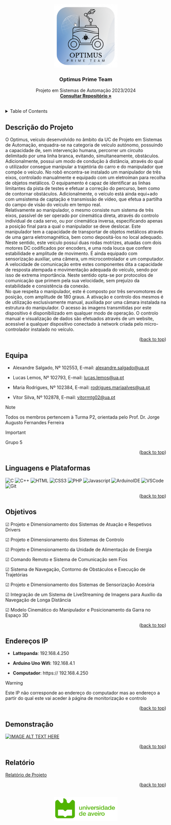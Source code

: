 <!-- PROJECT LOGO -->
<br />
<div align="center">
  <a href="https://github.com/AMFS02/OptimusPT_PSA">
    <img src="Optimus.jpg" alt="Logo" width="200" height="200">
  </a>

  <h3 align="center">Optimus Prime Team</h3>

  <p align="center">
    Projeto em Sistemas de Automação 2023/2024
    <br />
    <a href="https://github.com/AMFS02/OptimusPT_PSA"><strong> Consultar Repositório »</strong></a>
    <br />
    <br />
  </p>
</div>


<!-- TABLE OF CONTENTS -->
<details>
  <summary>Table of Contents</summary>
  <ol>
    <li>
      <a href="#descriçao-do-projeto">Descrição do Projeto</a>
        </ul>
    </li>
    <li>
      <a href="#equipa">Equipa</a>
      </ul>
    </li>
    <li>
      <a href="#linguagens-e-plataformas">Linguagens e Plataformas</a></li>
      </ul>
    </li>
    <li>
      <a href="#objetivos">Objetivos</a>
      </ul>
    </li>
    <li>
      <a href="#endereços-ip">Endereços IP</a>
      </ul>
    </li>
    <li>
      <a href="#demonstração">Demonstração</a>
      </ul>
    </li>
    <li>
      <a href="#relatório">Relatório de Projeto</a>
</details>



<!-- Descrição do Projeto-->
## Descrição do Projeto
  O Optimus, veículo desenvolvido no âmbito da UC de Projeto em Sistemas de Automação, enquadra-se na categoria de veículo autónomo, possuindo a capacidade de, sem intervenção humana, percorrer um circuito delimitado por uma linha branca, evitando, simultaneamente, obstáculos.\
    Adicionalmente, possui um modo de condução à distância, através do qual o utilizador consegue manipular a trajetória do carro e do manipulador que compõe o veículo. No robô encontra-se instalado um manipulador de três eixos, controlado manualmente e equipado com um eletroíman para recolha de objetos metálicos. O equipamento é capaz de identificar as linhas limitantes da pista de testes e efetuar a correção do percurso, bem como de contornar obstáculos. Adicionalmente, o veículo está ainda equi+ado com umsistema de captação e transmissão de vídeo, que efetua a partilha do campo de visão do veículo  em tempo real.\
  Relativamente ao manipulador, o mesmo consiste num sistema de três eixos, passível de ser operado por cinemática direta, através do controlo individual de cada servo, ou por cinemática
inversa, especificando apenas a posição final para a qual o manipulador se deve deslocar. Este manipulador tem a capacidade de transportar de objetos metálicos através de uma garra eletromagnética, bem como depositá-los no local adequado.\
  Neste sentido, este veículo possuí duas rodas motrizes, atuadas com dois motores DC codificados por encoders, e uma roda louca que confere estabilidade e amplitude de movimento. É ainda equipado
com sensorização auxiliar, uma câmera, um microcontrolador e um computador. A velocidade de comunicação entre estes componentes dita a capacidade de resposta atempada e movimentação adequada do
veículo, sendo por isso de extrema importância. Neste sentido opta-se por protocolos de comunicação que primem pela sua velocidade, sem prejuízo da estabilidade e consistência da conexão.\
  No que respeita o manipulador, este é composto por três servomotores de posição, com amplitude de 180 graus. A ativação e controlo dos mesmos é de utilização exclusivamente manual, auxiliada por uma câmara instalada na estrutura do manipulador. O acesso às imagens transmitidas por este dispositivo é disponibilizado em qualquer modo de operação. O controlo manual e visualização de dados são efetuados através de um website, acessível a qualquer dispositivo conectado à network criada pelo micro-controlador instalado no veículo. 
  
<p align="right">(<a href="#readme-top">back to top</a>)</p>

<!-- Equipa -->
## Equipa 

* Alexandre Salgado, Nº 102553, E-mail: alexandre.salgado@ua.pt

- Lucas Lemos, Nº 102793, E-mail: lucas.lemos@ua.pt

+ Maria Rodrigues, Nº 102384, E-mail: rodrigues.mariaalves@ua.pt

* Vítor Silva, Nº 102878, E-mail: vitormtg02@ua.pt

> [!NOTE]
> Todos os membros pertencem à Turma P2, orientada pelo Prof. Dr. Jorge Augusto Fernandes Ferreira

> [!IMPORTANT]
> Grupo 5 
<p align="right">(<a href="#readme-top">back to top</a>)</p>


<!-- Linguagens e Plataformas-->
## Linguagens e Plataformas
![C](https://img.shields.io/badge/C-F05032?style=for-the-badge&labelColor=black&logo=c&logoColor=white)
![C++](https://img.shields.io/badge/C++-F0DB4F?style=for-the-badge&labelColor=black&logo=c++&logoColor=F0DB4F)
![HTML](https://img.shields.io/badge/HTML5-3C873A?style=for-the-badge&logo=html5&logoColor=white)
![CSS3](https://img.shields.io/badge/CSS3-1572B6?style=for-the-badge&logo=css3&logoColor=white)
![PHP](https://img.shields.io/badge/PHP-F05032?style=for-the-badge&logo=php&logoColor=white)
![Javascript](https://img.shields.io/badge/Javascript-F0DB4F?style=for-the-badge&labelColor=black&logo=javascript&logoColor=F0DB4F)
![ArduinoIDE](https://img.shields.io/badge/Arduino_IDE-3C873A?style=for-the-badge&labelColor=black&logo=arduinoide.js&logoColor=3C873A)
![VSCode](https://img.shields.io/badge/Visual_Studio-0078d7?style=for-the-badge&logo=visual%20studio&logoColor=white)
![Git](https://img.shields.io/badge/Git-F05032?style=for-the-badge&logo=git&logoColor=white)
<p align="right">(<a href="#readme-top">back to top</a>)</p>

<!-- Objetivos -->
## Objetivos
&#x2611; Projeto e Dimensionamento dos Sistemas de Atuação e Respetivos Drivers 

&#x2611; Projeto e Dimensionamento dos Sistemas de Controlo  

&#x2611; Projeto e Dimensionamento da Unidade de Alimentação de Energia 

&#x2611; Comando Remoto e Sistema de Comunicação sem Fios

&#x2611; Sistema de Navegação, Contorno de Obstáculos e Execução de Trajetórias

&#x2611; Projeto e Dimensionamento dos Sistemas de Sensorização Acesória 

&#x2611; Integração de um Sistema de LiveStreaming de Imagens para Auxílio da Navegação de Longa Distância

&#x2611; Modelo Cinemático do Manipulador e Posicionamento da Garra no Espaço 3D


<p align="right">(<a href="#readme-top">back to top</a>)</p>

<!-- Endereços IP -->
## Endereços IP
* **Lattepanda**: 192.168.4.250
  
- **Arduino Uno Wifi**: 192.168.4.1
  
+ **Computador**: https:// 192.168.4.250
> [!WARNING]
> Este IP não corresponde ao endereço do computador mas ao endereço a partir do qual este vai aceder à página de monitorização e controlo

<p align="right">(<a href="#readme-top">back to top</a>)</p>

<!-- Demonstração -->
## Demonstração
[![IMAGE ALT TEXT HERE](https://img.youtube.com/vi/dzPB7yKjNPE/0.jpg)](https://www.youtube.com/watch?v=dzPB7yKjNPE)
<p align="right">(<a href="#readme-top">back to top</a>)</p>


<!-- Relatório -->
## Relatório
[Relatório de Projeto](P5_10_102553_102793_102384_Relatorio1.pdf)
<p align="right">(<a href="#readme-top">back to top</a>)</p>

<br />
<div align="center">
  <a href="https://www.ua.pt/">
    <img src="Logo UA.png" alt="Logo" width="200" height="74">
  </a>

